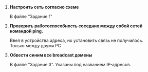 1. **Настроить сеть согласно схеме** 

    В файле "Задание 1"

2. **Проверить работоспособность соседних между собой сетей командой ping.**

    Ввел в устройства адреса, но установить связь не получилось. Только между двумя PC

3. **Обвести синим все broadcast домены**

    В файле "Задание 3". Указаны под названием IP-адресов.